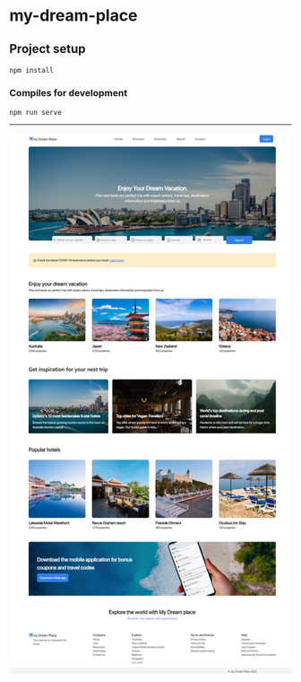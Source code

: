 # my-dream-place

## Project setup
```
npm install
```

### Compiles for development
```
npm run serve
```
<hr>
<img src="project pic.jpeg">
